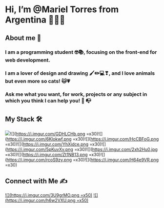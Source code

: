 # Hi, I’m @Mariel Torres from Argentina :blue_heart::yellow_heart::blue_heart:
## About me :woman:

### I am a programming student 🤓📚, focusing on the front-end for web development.
### I am a lover of design and drawing 🖌✏💻❣, and I love animals but even more so cats! 🐱💗
### Ask me what you want, for work, projects or any subject in which you think I can help you! :calling: :mailbox_with_no_mail:

## My Stack :hammer_and_wrench:

![](https://i.imgur.com/wBnN8gF.png)![](https://i.imgur.com/GDHLCHb.png =x30)![](https://i.imgur.com/6Klokwf.png =x30)![](https://i.imgur.com/HcCBFoG.png =x30)![](https://i.imgur.com/YhXjdce.png =x30)![](https://i.imgur.com/5pKuvXv.png =x30)![](https://i.imgur.com/2xh2Hu0.jpg =x30)![](https://i.imgur.com/Zt1NB13.png =x30)![](https://i.imgur.com/rcoS9zy.png =x30)![](https://i.imgur.com/H64e9VR.png =x30)

## Connect with Me :writing_hand:
[![](https://i.imgur.com/3U9grMO.png =x50)](https://www.linkedin.com/in/mariel-torres-front-end/)  [![](https://i.imgur.com/h6w2VXU.png =x50)](https://github.com/MITdesarrollo)

<!---
MITdesarrollo/MITdesarrollo is a ✨ special ✨ repository because its `README.md` (this file) appears on your GitHub profile.
You can click the Preview link to take a look at your changes.
--->
